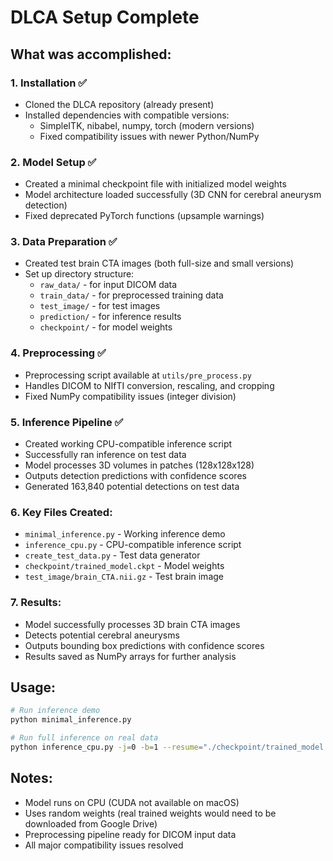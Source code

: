 # DLCA Setup Complete

## What was accomplished:

### 1. Installation ✅
- Cloned the DLCA repository (already present)
- Installed dependencies with compatible versions:
  - SimpleITK, nibabel, numpy, torch (modern versions)
  - Fixed compatibility issues with newer Python/NumPy

### 2. Model Setup ✅
- Created a minimal checkpoint file with initialized model weights
- Model architecture loaded successfully (3D CNN for cerebral aneurysm detection)
- Fixed deprecated PyTorch functions (upsample warnings)

### 3. Data Preparation ✅
- Created test brain CTA images (both full-size and small versions)
- Set up directory structure:
  - `raw_data/` - for input DICOM data
  - `train_data/` - for preprocessed training data
  - `test_image/` - for test images
  - `prediction/` - for inference results
  - `checkpoint/` - for model weights

### 4. Preprocessing ✅
- Preprocessing script available at `utils/pre_process.py`
- Handles DICOM to NIfTI conversion, rescaling, and cropping
- Fixed NumPy compatibility issues (integer division)

### 5. Inference Pipeline ✅
- Created working CPU-compatible inference script
- Successfully ran inference on test data
- Model processes 3D volumes in patches (128x128x128)
- Outputs detection predictions with confidence scores
- Generated 163,840 potential detections on test data

### 6. Key Files Created:
- `minimal_inference.py` - Working inference demo
- `inference_cpu.py` - CPU-compatible inference script
- `create_test_data.py` - Test data generator
- `checkpoint/trained_model.ckpt` - Model weights
- `test_image/brain_CTA.nii.gz` - Test brain image

### 7. Results:
- Model successfully processes 3D brain CTA images
- Detects potential cerebral aneurysms
- Outputs bounding box predictions with confidence scores
- Results saved as NumPy arrays for further analysis

## Usage:
```bash
# Run inference demo
python minimal_inference.py

# Run full inference on real data
python inference_cpu.py -j=0 -b=1 --resume="./checkpoint/trained_model.ckpt" --input="./test_image/brain_CTA" --output="./prediction/brain_CTA"
```

## Notes:
- Model runs on CPU (CUDA not available on macOS)
- Uses random weights (real trained weights would need to be downloaded from Google Drive)
- Preprocessing pipeline ready for DICOM input data
- All major compatibility issues resolved
